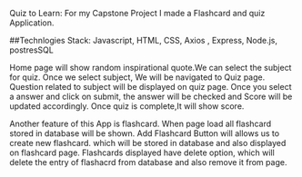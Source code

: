 Quiz to Learn:
For my Capstone Project I made a Flashcard and quiz Application.

##Technlogies Stack: Javascript, HTML, CSS, Axios , Express, Node.js, postresSQL

Home page will show random inspirational quote.We can select the subject for quiz. Once we select subject, We will be navigated to Quiz page.
Question related to subject will be displayed on quiz page.
Once you select a answer and click on submit, the answer will be checked and Score will be updated accordingly. Once quiz is complete,It will show score.

Another feature of this App is flashcard. When page load all flashcard stored in database will be shown. Add Flashcard Button will allows us to create new flashcard. which will be stored in database and also displayed on flashcard page.
Flashcards displayed have delete option, which will delete the entry of flashacrd from database and also remove it from page.
